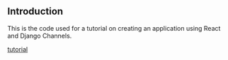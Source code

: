 ## Introduction
This is the code used for a tutorial on creating an application using React and Django Channels.

[tutorial][tutorial_link]

[tutorial_link]: http://www.ericchea.com/blog/
